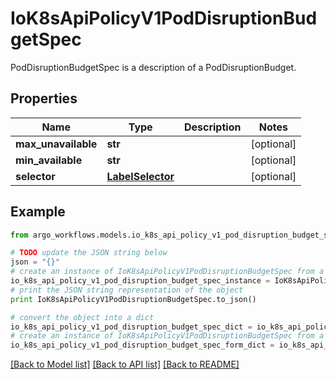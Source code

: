 # IoK8sApiPolicyV1PodDisruptionBudgetSpec

PodDisruptionBudgetSpec is a description of a PodDisruptionBudget.

## Properties

Name | Type | Description | Notes
------------ | ------------- | ------------- | -------------
**max_unavailable** | **str** |  | [optional] 
**min_available** | **str** |  | [optional] 
**selector** | [**LabelSelector**](LabelSelector.md) |  | [optional] 

## Example

```python
from argo_workflows.models.io_k8s_api_policy_v1_pod_disruption_budget_spec import IoK8sApiPolicyV1PodDisruptionBudgetSpec

# TODO update the JSON string below
json = "{}"
# create an instance of IoK8sApiPolicyV1PodDisruptionBudgetSpec from a JSON string
io_k8s_api_policy_v1_pod_disruption_budget_spec_instance = IoK8sApiPolicyV1PodDisruptionBudgetSpec.from_json(json)
# print the JSON string representation of the object
print IoK8sApiPolicyV1PodDisruptionBudgetSpec.to_json()

# convert the object into a dict
io_k8s_api_policy_v1_pod_disruption_budget_spec_dict = io_k8s_api_policy_v1_pod_disruption_budget_spec_instance.to_dict()
# create an instance of IoK8sApiPolicyV1PodDisruptionBudgetSpec from a dict
io_k8s_api_policy_v1_pod_disruption_budget_spec_form_dict = io_k8s_api_policy_v1_pod_disruption_budget_spec.from_dict(io_k8s_api_policy_v1_pod_disruption_budget_spec_dict)
```
[[Back to Model list]](../README.md#documentation-for-models) [[Back to API list]](../README.md#documentation-for-api-endpoints) [[Back to README]](../README.md)


